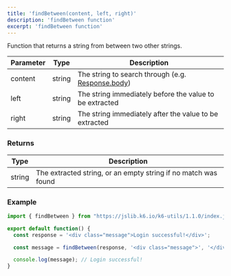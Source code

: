 ```yaml
---
title: 'findBetween(content, left, right)'
description: 'findBetween function'
excerpt: 'findBetween function'
---
```


Function that returns a string from between two other strings.

| Parameter     | Type   | Description |
| ------------- | ------ |  --- |
| content  | string  | The string to search through (e.g. [Response.body](https://k6.io/docs/javascript-api/v0-32/k6-http/response/)) |
| left | string | The string immediately before the value to be extracted |
| right | string | The string immediately after the value to be extracted |

### Returns

| Type   | Description     |
| -----  | --------------- |
| string | The extracted string, or an empty string if no match was found |


### Example

<CodeGroup labels={[]}>

```javascript
import { findBetween } from "https://jslib.k6.io/k6-utils/1.1.0/index.js";

export default function() {
  const response = '<div class="message">Login successful!</div>';

  const message = findBetween(response, '<div class="message">', '</div>');

  console.log(message); // Login successful!
}
```

</CodeGroup>
